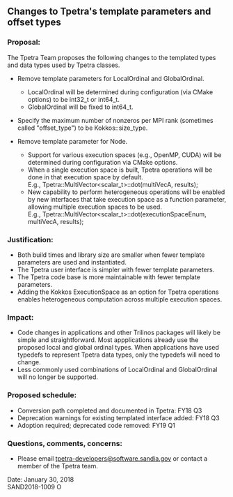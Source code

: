 ## Changes to Tpetra's template parameters and offset types

### Proposal:  
The Tpetra Team proposes the following changes to the templated types and 
data types used by Tpetra classes.

* Remove template parameters for LocalOrdinal and GlobalOrdinal.  
  - LocalOrdinal will be determined during configuration (via CMake options)
    to be int32_t or int64_t.  
  - GlobalOrdinal will be fixed to int64_t.  

* Specify the maximum number of nonzeros per MPI rank (sometimes called 
  "offset_type") to be Kokkos::size_type.

* Remove template parameter for Node.  
  - Support for various execution spaces (e.g., OpenMP, CUDA) will be determined
    during configuration via CMake options.  
  - When a single execution space is built, Tpetra operations will be done in
    that execution space by default.  
    E.g., Tpetra::MultiVector<scalar_t>::dot(multiVecA, results);  
  - New capability to perform heterogeneous operations will be enabled by 
    new interfaces that take execution space as a function parameter, allowing
    multiple execution spaces to be used.   
    E.g.,
    Tpetra::MultiVector<scalar_t>::dot(executionSpaceEnum, multiVecA, results);

### Justification:
* Both build times and library size are smaller when fewer template parameters
  are used and instantiated.
* The Tpetra user interface is simpler with fewer template parameters.
* The Tpetra code base is more maintainable with fewer template parameters.
* Adding the Kokkos ExecutionSpace as an option for Tpetra operations enables 
  heterogeneous computation across multiple execution spaces.

### Impact:
* Code changes in applications and other Trilinos packages will likely 
  be simple and straightforward.  Most appplications already use the proposed
  local and global ordinal types.  When applications have used typedefs to 
  represent Tpetra data types, only the typedefs will need to change.
* Less commonly used combinations of LocalOrdinal and GlobalOrdinal will
  no longer be supported.

### Proposed schedule:
* Conversion path completed and documented in Tpetra:  FY18 Q3
* Deprecation warnings for existing templated interface added:  FY18 Q3
* Adoption required; deprecated code removed:  FY19 Q1

### Questions, comments, concerns:
* Please email tpetra-developers@software.sandia.gov or contact a 
  member of the Tpetra team.

Date: January 30, 2018  
SAND2018-1009 O
